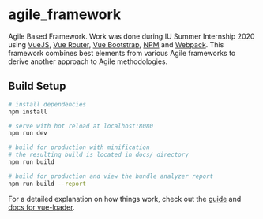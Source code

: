 # agile_framework

Agile Based Framework. Work was done during IU Summer Internship 2020 using [VueJS](https://vuejs.org/), [Vue Router](https://router.vuejs.org/), [Vue Bootstrap](https://bootstrap-vue.org/), [NPM](https://www.npmjs.com/) and [Webpack](https://webpack.js.org/). This framework combines best elements from various Agile frameworks to derive another approach to Agile methodologies.

## Build Setup

``` bash
# install dependencies
npm install

# serve with hot reload at localhost:8080
npm run dev

# build for production with minification
# the resulting build is located in docs/ directory
npm run build

# build for production and view the bundle analyzer report
npm run build --report
```

For a detailed explanation on how things work, check out the [guide](http://vuejs-templates.github.io/webpack/) and [docs for vue-loader](http://vuejs.github.io/vue-loader).
